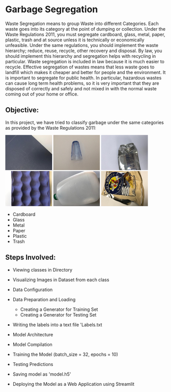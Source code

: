 # Garbage Segregation

Waste Segregation means to group Waste into different Categories. Each waste goes into its category at the point of dumping or collection. Under the Waste Regulations 2011, you must segregate cardboard, glass, metal, paper, plastic, trash and at source unless it is technically or economically unfeasible. Under the same regulations, you should implement the waste hierarchy; reduce, reuse, recycle, other recovery and disposal.  By law, you should implement this hierarchy and segregation helps with recycling in particular. Waste segregation is included in law because it is much easier to recycle. Effective segregation of wastes means that less waste goes to landfill which makes it cheaper and better for people and the environment. It is important to segregate for public health.  In particular, hazardous wastes can cause long term health problems, so it is very important that they are disposed of correctly and safely and not mixed in with the normal waste coming out of your home or office.

## Objective:

In this project, we have tried to classify garbage under the same categories as provided by the Waste Regulations 2011:
<br>

<img src="visualize/cardboard15.jpg" height = "110" > <img src="visualize/glass6.jpg" height = "110" > <img src="visualize/metal21.jpg" height = "110" > <img src="visualize/paper10.jpg" height = "110" > <img src="visualize/plastic25.jpg" height = "110" > <img src="visualize/trash91.jpg" height = "110" >
<br>

- Cardboard 
- Glass  
- Metal 
- Paper 
- Plastic 
- Trash

## Steps Involved:

- Viewing classes in Directory

- Visualizing Images in Dataset from each class

- Data Configuration

- Data Preparation and Loading

    - Creating a Generator for Training Set
    - Creating a Generator for Testing Set
    
- Writing the labels into a text file 'Labels.txt 

- Model Architecture

- Model Compilation

- Training the Model (batch_size = 32, epochs = 10)

- Testing Predictions

- Saving model as 'model.h5'

- Deploying the Model as a Web Application using Streamlit
